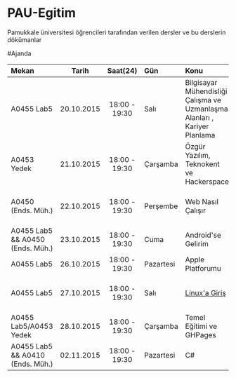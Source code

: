 # PAU-Egitim

Pamukkale üniversitesi öğrencileri tarafından verilen dersler ve bu derslerin dökümanlar

#Ajanda

| Mekan                            |             Tarih | Saat(24)      | Gün       | Konu                                                                      | Eğimciler                      |
| :------------                    | :---------------: | :-----------: | :-----    | :---------------                                                          | :--------:                     |
| A0455 Lab5                       |        20.10.2015 | 18:00 - 19:30 | Salı      | Bilgisayar Mühendisliği Çalışma ve Uzmanlaşma Alanları , Kariyer Planlama | Necati Kartal                  |
| A0453 Yedek                      |        21.10.2015 | 18:00 - 19:30 | Çarşamba  | Özgür Yazılım, Teknokent ve Hackerspace                                   | Kemal Kanok                    |
| A0450 (Ends. Müh.)               |        22.10.2015 | 18:00 - 19:30 | Perşembe  | Web Nasıl Çalışır                                                         | Mustafa Tosun, İsmail Akbudak  |
| A0455 Lab5 && A0450 (Ends. Müh.) |        23.10.2015 | 18:00 - 19:30 | Cuma      | Android'se Gelirim                                                        | Onur Yurttürk                  |
| A0455 Lab5                       |        26.10.2015 | 18:00 - 19:30 | Pazartesi | Apple Platforumu                                                          | Bilal Arslan                   |
| A0455 Lab5                       |        27.10.2015 | 18:00 - 19:30 | Salı      | [Linux'a Giriş][Linux'a Giriş]                                                         | Enis Özgen, Muhammet Türk      |
| A0455 Lab5/A0453 Yedek           |        28.10.2015 | 18:00 - 19:30 | Çarşamba  | Temel Eğitimi ve GHPages                                                  | Kemal Kanok                    |
| A0455 Lab5 && A0410 (Ends. Müh.) |        02.11.2015 | 18:00 - 19:30 | Pazartesi | C#                                                                        | Erkan Taylan                   |



[Linux'a Giriş]: https://github.com/PauEducation/PAU-Egitim/blob/master/files/LinuxaGiris.org


